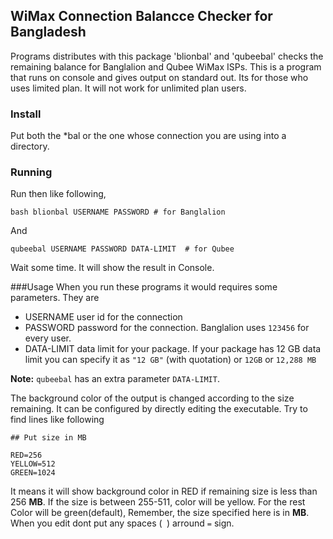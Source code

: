 ## WiMax Connection Balancce Checker for Bangladesh

Programs distributes with this package 'blionbal' and 'qubeebal' checks the remaining balance for Banglalion and Qubee WiMax ISPs. 
This is a program that runs on console and gives output on standard out. Its for those who uses limited plan. It will not work for unlimited plan users.

### Install 
Put both the *bal or the one whose connection you are using into a directory.  

### Running 
Run then like following,

    bash blionbal USERNAME PASSWORD # for Banglalion

And

    qubeebal USERNAME PASSWORD DATA-LIMIT  # for Qubee

Wait some time. It will  show the result in Console.

###Usage
When you run these programs it would requires some parameters. They are

- USERNAME user id for the connection
- PASSWORD password for the connection. Banglalion uses `123456` for every user.
- DATA-LIMIT data limit for your package. If your package has 12 GB data limit you can specify it as `"12 GB"` (with quotation) or `12GB` or `12,288 MB`  

**Note:** `qubeebal` has an extra parameter `DATA-LIMIT`.

The background color of the output is changed according to the size remaining. It can be configured by directly editing the executable. Try to find lines like following

    ## Put size in MB

    RED=256
    YELLOW=512
    GREEN=1024

It means it will show background color in RED if remaining size is less than 256 **MB**. If the size is between 255-511, color will be yellow. For the rest Color will be green(default), Remember, the size specified here is in **MB**. When you edit dont put any spaces (` `) arround `=` sign.

